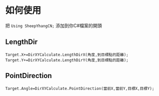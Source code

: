 # 如何使用
把 ```Using SheepYhangCN;``` 添加到你C#檔案的開頭

## LengthDir
```Target.X+=DirXYCalculate.LengthDirX(角度,到目標點的距離);```<br>
```Target.Y+=DirXYCalculate.LengthDirY(角度,到目標點的距離);```

## PointDirection
```Target.Angle=DirXYCalculate.PointDirection(當前X,當前Y,目標X,目標Y);```